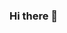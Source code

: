 ### Hi there 👋

<!--
**Leandro0101/Leandro0101** is a ✨ _special_ ✨ repository because its `README.md` (this file) appears on your GitHub profile.

Here are some ideas to get you started:
![Dipto Chakrabartys Github Stats](https://github-readme-stats.vercel.app/api?username=leandro0101&show_icons=true_color=fff&icon_color=79ff97&text_color=9f9f9f&bg_color=151515)


